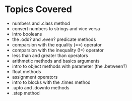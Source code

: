 # Topics Covered

- numbers and .class method
- convert numbers to strings and vice versa
- intro booleans
- the .odd? and .even? predicate methods
- comparsion with the equality (==) operator
- comparsion with the inequality (!=) operator
- less than and greater than operators
- arithmetic methods and basics arguments
- intro to object methods with parameter (the .between?)
- float methods
- assignment operators
- intro to blocks with the .times method
- .upto and .downto methods
- .step method